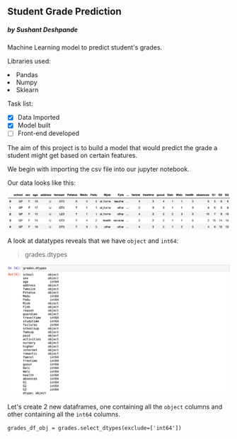 ## Student Grade Prediction
##### by Sushant Deshpande

Machine Learning model to predict student's grades.

Libraries used:
    <li>Pandas</li>
    <li>Numpy</li>
    <li>Sklearn</li>

Task list:
- [x] Data Imported
- [x] Model built
- [ ] Front-end developed

The aim of this project is to build a model that would predict the grade a student might get based on certain features.

We begin with importing the csv file into our jupyter notebook.

Our data looks like this:

![01_table](images/01_table.png)

A look at datatypes reveals that we have `object` and `int64`:

> grades.dtypes

![02_table](images/02_table.png)

Let's create 2 new dataframes, one containing all the `object` columns and other containing all the `int64` columns.

    grades_df_obj = grades.select_dtypes(exclude=['int64'])
    